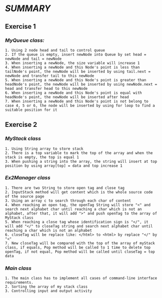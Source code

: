# ***SUMMARY***

## **Exercise 1**
### *MyQueue class:* 
    1. Using 2 node head and tail to control queue
    2. If the queue is empty, insert newNode into Queue by set head = newNode and tail = newNode
    3. When inserting a newNode, the size variable will increase 1
    4. When inserting a newNode and this Node's point is less than tailNode's point, the newNode will be inserted by using tail.next = newNode and transfer tail to this newNode
    5. When inserting a newNode and this Node's point is greater than headNode's point, the newNode will be inserted by using newNode.next = head and transfer head to this newNode
    6. When inserting a newNode and this Node's point is equal with headNode's point, the newNode will be inserted after head
    7. When inserting a newNode and this Node's point is not belong to case 4, 5 or 6, the node will be inserted by using for loop to find a suitable position for it
## **Exercise 2**
### *MyStack class*
    1. Using String array to store stack
    2. There is a top variable to mark the top of the array and when the stack is empty, the top is equal 1
    3. When pushing a string into the array, the string will insert at top position by using array[top] = data and top increase 1
### *Ex2Manager class*
    1. There are two String to store open tag and close tag
    2. InputStack method will get content which is the whole source code of the source page
    3. Using an array c to search through each char of content
    4. When reaching an open tag, the openTag String will store "<" and search next alphabet char until reaching a char which is not an alphabet, after that, it will add ">" and push openTag to the array of MyStack class
    5. When reaching a close tag whose identification sign is "</", it will add "</" to closeTag string and search next alphabet char until reaching a char which is not an alphabet
    6. closeTag will be replace like: </html> to <html> by replace "</" by "<"
    7. New closeTag will be compared with the top of the array of myStack class, if equals, Pop method will be called to 1 time to delete top openTag, if not equal, Pop method will be called until closeTag = top data 
### *Main class*
    1. The main class has to implement all cases of command-line interface requirements.
    2. Sorting the array of my stack class
    3. Controlling input and output activity
